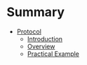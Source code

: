 # Summary

- [Protocol](./protocol/README.md)
  - [Introduction](./protocol/introduction.md)
  - [Overview](./protocol/overview.md)
  - [Practical Example](./protocol/practical-example.md)
